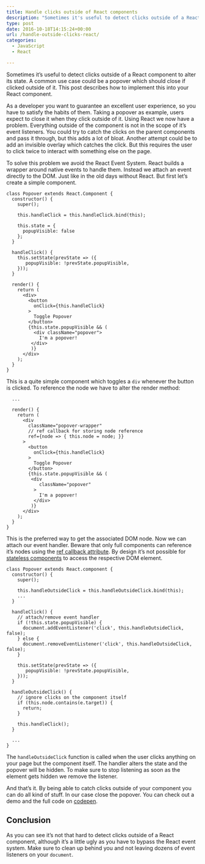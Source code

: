 ```yaml
---
title: Handle clicks outside of React components
description: "Sometimes it's useful to detect clicks outside of a React component. Learn how to achieve this by attaching an native event handler to the document."
type: post
date: 2016-10-18T14:15:24+00:00
url: /handle-outside-clicks-react/
categories:
  - JavaScript
  - React

---
```

Sometimes it&#8217;s useful to detect clicks outside of a React component to alter its state. A common use case could be a popover which should close if clicked outside of it. This post describes how to implement this into your React component.

<!--more-->

As a developer you want to guarantee an excellent user experience, so you have to satisfy the habits of them. Taking a popover as example, users expect to close it when they click outside of it. Using React we now have a problem. Everything outside of the component is not in the scope of it&#8217;s event listeners. You could try to catch the clicks on the parent components and pass it through, but this adds a lot of bloat. Another attempt could be to add an invisible overlay which catches the click. But this requires the user to click twice to interact with something else on the page.

To solve this problem we avoid the React Event System. React builds a wrapper around native events to handle them. Instead we attach an event directly to the DOM. Just like in the old days without React. But first let&#8217;s create a simple component.

<pre><code class="language-jsx">class Popover extends React.Component {
  constructor() {
    super();

    this.handleClick = this.handleClick.bind(this);

    this.state = {
      popupVisible: false
    };
  }

  handleClick() {
    this.setState(prevState =&gt; ({
       popupVisible: !prevState.popupVisible,
    }));
  }

  render() {
    return (
      &lt;div&gt;
        &lt;button
          onClick={this.handleClick}
        &gt;
          Toggle Popover
        &lt;/button&gt;
        {this.state.popupVisible && (
          &lt;div className="popover"&gt;
            I'm a popover!
         &lt;/div&gt;
         )}
      &lt;/div&gt;
    );
  }
}</code></pre>

This is a quite simple component which toggles a `div` whenever the button is clicked. To reference the node we have to alter the render method:

<pre><code class="language-jsx" data-line="8">  ...

  render() {
    return (
      &lt;div
        className="popover-wrapper"
        // ref callback for storing node reference
        ref={node =&gt; { this.node = node; }}
      &gt;
        &lt;button
          onClick={this.handleClick}
        &gt;
          Toggle Popover
        &lt;/button&gt;
        {this.state.popupVisible && (
         &lt;div
            className="popover"
          &gt;
            I'm a popover!
          &lt;/div&gt;
         )}
      &lt;/div&gt;
    );
  }
}</code></pre>

This is the preferred way to get the associated DOM node. Now we can attach our event handler. Beware that only full components can reference it&#8217;s nodes using the [ref callback attribute][1]. By design it&#8217;s not possible for [stateless components][2] to access the respective DOM element.

<pre><code class="language-jsx" data-line="5,11-15,22-29">class Popover extends React.component {
  constructor() {
    super();

    this.handleOutsideClick = this.handleOutsideClick.bind(this);
    ...
  }

  handleClick() {
    // attach/remove event handler
    if (!this.state.popupVisible) {
      document.addEventListener('click', this.handleOutsideClick, false);
    } else {
      document.removeEventListener('click', this.handleOutsideClick, false);
    }

    this.setState(prevState =&gt; ({
       popupVisible: !prevState.popupVisible,
    }));
  }

  handleOutsideClick() {
    // ignore clicks on the component itself
    if (this.node.contains(e.target)) {
      return;
    }

    this.handleClick();
  }

  ...
}</code></pre>

The `handleOutsideClick` function is called when the user clicks anything on your page but the component itself. The handler alters the state and the popover will be hidden. To make sure to stop listening as soon as the element gets hidden we remove the listener.

And that&#8217;s it. By being able to catch clicks outside of your component you can do all kind of stuff. In our case close the popover. You can check out a demo and the full code on [codepen][3].

## Conclusion

As you can see it&#8217;s not that hard to detect clicks outside of a React component, although it&#8217;s a little ugly as you have to bypass the React event system. Make sure to clean up behind you and not leaving dozens of event listeners on your `document`.

 [1]: https://facebook.github.io/react/docs/more-about-refs.html
 [2]: https://facebook.github.io/react/docs/reusable-components.html#stateless-functions
 [3]: http://codepen.io/graubnla/pen/EgdgZm
